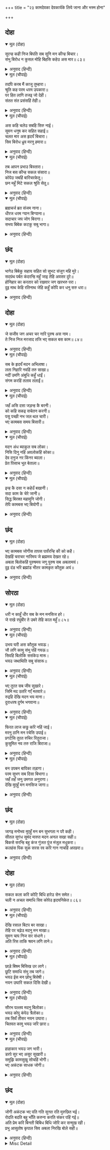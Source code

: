 +++
title = "२३ कामदेवका देवकार्यके लिये जाना और भस्म होना"

+++


## दोहा


<details open><summary>मूल (दोहा)</summary>

सुरन्ह कही निज बिपति सब सुनि मन कीन्ह बिचार।  
संभु बिरोध न कुसल मोहि बिहसि कहेउ अस मार॥ ८३॥
</details>

<details><summary>अनुवाद (हिन्दी)</summary>

देवताओंने कामदेवसे अपनी सारी विपत्ति कही। सुनकर कामदेवने मनमें विचार किया और हँसकर देवताओंसे यों कहा कि शिवजीके साथ विरोध करनेमें मेरी कुशल नहीं है॥ ८३॥
</details>

<details open><summary>मूल (चौपाई)</summary>

तदपि करब मैं काजु तुम्हारा।  
श्रुति कह परम धरम उपकारा॥  
पर हित लागि तजइ जो देही।  
संतत संत प्रसंसहिं तेही॥
</details>

<details><summary>अनुवाद (हिन्दी)</summary>

तथापि मैं तुम्हारा काम तो करूँगा, क्योंकि वेद दूसरेके उपकारको परम धर्म कहते हैं। जो दूसरेके हितके लिये अपना शरीर त्याग देता है, संत सदा उसकी बड़ाई करते हैं॥ १॥
</details>

<details open><summary>मूल (चौपाई)</summary>

अस कहि चलेउ सबहि सिरु नाई।  
सुमन धनुष कर सहित सहाई॥  
चलत मार अस हृदयँ बिचारा।  
सिव बिरोध ध्रुव मरनु हमारा॥
</details>

<details><summary>अनुवाद (हिन्दी)</summary>

यों कह और सबको सिर नवाकर कामदेव अपने पुष्पके धनुषको हाथमें लेकर (वसन्तादि) सहायकोंके साथ चला। चलते समय कामदेवने हृदयमें ऐसा विचार किया कि शिवजीके साथ विरोध करनेसे मेरा मरण निश्चित है॥ २॥
</details>

<details open><summary>मूल (चौपाई)</summary>

तब आपन प्रभाउ बिस्तारा।  
निज बस कीन्ह सकल संसारा॥  
कोपेउ जबहिं बारिचरकेतू।  
छन महुँ मिटे सकल श्रुति सेतू॥
</details>

<details><summary>अनुवाद (हिन्दी)</summary>

तब उसने अपना प्रभाव फैलाया और समस्त संसारको अपने वशमें कर लिया। जिस समय उस मछलीके चिह्नकी ध्वजावाले कामदेवने कोप किया, उस समय क्षणभरमें ही वेदोंकी सारी मर्यादा मिट गयी॥ ३॥
</details>

<details open><summary>मूल (चौपाई)</summary>

ब्रह्मचर्ज ब्रत संजम नाना।  
धीरज धरम ग्यान बिग्याना॥  
सदाचार जप जोग बिरागा।  
सभय बिबेक कटकु सबु भागा॥
</details>

<details><summary>अनुवाद (हिन्दी)</summary>

ब्रह्मचर्य, नियम, नाना प्रकारके संयम, धीरज, धर्म, ज्ञान, विज्ञान, सदाचार, जप, योग, वैराग्य आदि विवेककी सारी सेना डरकर भाग गयी॥ ४॥
</details>

## छंद


<details open><summary>मूल (दोहा)</summary>

भागेउ बिबेकु सहाय सहित सो सुभट संजुग महि मुरे।  
सदग्रंथ पर्बत कंदरन्हि महुँ जाइ तेहि अवसर दुरे॥  
होनिहार का करतार को रखवार जग खरभरु परा।  
दुइ माथ केहि रतिनाथ जेहि कहुँ कोपि कर धनु सरु धरा॥
</details>

<details><summary>अनुवाद (हिन्दी)</summary>

विवेक अपने सहायकोंसहित भाग गया, उसके योद्धा रणभूमिसे पीठ दिखा गये। उस समय वे सब सद्‍ग्रन्थरूपी पर्वतकी कन्दराओंमें जा छिपे (अर्थात् ज्ञान, वैराग्य, संयम, नियम, सदाचारादि ग्रन्थोंमें ही लिखे रह गये; उनका आचरण छूट गया)। सारे जगत् में खलबली मच गयी (और सब कहने लगे—) हे विधाता! अब क्या होनेवाला है, हमारी रक्षा कौन करेगा? ऐसा दो सिरवाला कौन है, जिसके लिये रतिके पति कामदेवने कोप करके हाथमें धनुष-बाण उठाया है?
</details>

## दोहा


<details open><summary>मूल (दोहा)</summary>

जे सजीव जग अचर चर नारि पुरुष अस नाम।  
ते निज निज मरजाद तजि भए सकल बस काम॥ ८४॥
</details>

<details><summary>अनुवाद (हिन्दी)</summary>

जगत् में स्त्री-पुरुष संज्ञावाले जितने चर-अचर प्राणी थे, वे सब अपनी-अपनी मर्यादा छोड़कर कामके वश हो गये॥ ८४॥
</details>

<details open><summary>मूल (चौपाई)</summary>

सब के हृदयँ मदन अभिलाषा।  
लता निहारि नवहिं तरु साखा॥  
नदीं उमगि अंबुधि कहुँ धाईं।  
संगम करहिं तलाव तलाईं॥
</details>

<details><summary>अनुवाद (हिन्दी)</summary>

सबके हृदयमें कामकी इच्छा हो गयी। लताओं (बेलों) को देखकर वृक्षोंकी डालियाँ झुकने लगीं। नदियाँ उमड़-उमड़कर समुद्रकी ओर दौड़ीं और ताल-तलैयाँ भी आपसमें संगम करने (मिलने-जुलने) लगीं॥ १॥
</details>

<details open><summary>मूल (चौपाई)</summary>

जहँ असि दसा जड़न्ह कै बरनी।  
को कहि सकइ सचेतन करनी॥  
पसु पच्छी नभ जल थल चारी।  
भए कामबस समय बिसारी॥
</details>

<details><summary>अनुवाद (हिन्दी)</summary>

जब जड (वृक्ष, नदी आदि) की यह दशा कही गयी, तब चेतन जीवोंकी करनी कौन कह सकता है? आकाश, जल और पृथ्वीपर विचरनेवाले सारे पशु-पक्षी (अपने संयोगका) समय भुलाकर कामके वश हो गये॥ २॥
</details>

<details open><summary>मूल (चौपाई)</summary>

मदन अंध ब्याकुल सब लोका।  
निसि दिनु नहिं अवलोकहिं कोका॥  
देव दनुज नर किंनर ब्याला।  
प्रेत पिसाच भूत बेताला॥
</details>

<details><summary>अनुवाद (हिन्दी)</summary>

सब लोग कामान्ध होकर व्याकुल हो गये। चकवा-चकवी रात-दिन नहीं देखते। देव, दैत्य, मनुष्य, किन्नर, सर्प, प्रेत, पिशाच, भूत, बेताल—॥ ३॥
</details>

<details open><summary>मूल (चौपाई)</summary>

इन्ह कै दसा न कहेउँ बखानी।  
सदा काम के चेरे जानी॥  
सिद्ध बिरक्त महामुनि जोगी।  
तेपि कामबस भए बियोगी॥
</details>

<details><summary>अनुवाद (हिन्दी)</summary>

ये तो सदा ही कामके गुलाम हैं, यह समझकर मैंने इनकी दशाका वर्णन नहीं किया।  सिद्ध, विरक्त, महामुनि और महान् योगी भी कामके वश होकर योगरहित या स्त्रीके विरही हो गये॥ ४॥
</details>

## छंद


<details open><summary>मूल (दोहा)</summary>

भए कामबस जोगीस तापस पावँरन्हि की को कहै।  
देखहिं चराचर नारिमय जे ब्रह्ममय देखत रहे॥  
अबला बिलोकहिं पुरुषमय जगु पुरुष सब अबलामयं।  
दुइ दंड भरि ब्रह्मांड भीतर कामकृत कौतुक अयं॥
</details>

<details><summary>अनुवाद (हिन्दी)</summary>

जब योगीश्वर और तपस्वी भी कामके वश हो गये, तब पामर मनुष्योंकी कौन कहे? जो समस्त चराचर जगत् को ब्रह्ममय देखते थे, वे अब उसे स्त्रीमय देखने लगे। स्त्रियाँ सारे संसारको पुरुषमय देखने लगीं और पुरुष उसे स्त्रीमय देखने लगे। दो घड़ीतक सारे ब्रह्माण्डके अंदर कामदेवका रचा हुआ यह कौतुक (तमाशा) रहा।
</details>

## सोरठा


<details open><summary>मूल (दोहा)</summary>

धरी न काहूँ धीर सब के मन मनसिज हरे।  
जे राखे रघुबीर ते उबरे तेहि काल महुँ॥ ८५॥
</details>

<details><summary>अनुवाद (हिन्दी)</summary>

किसीने भी हृदयमें धैर्य नहीं धारण किया, कामदेवने सबके मन हर लिये। श्रीरघुनाथजीने जिनकी रक्षा की, केवल वे ही उस समय बचे रहे॥ ८५॥
</details>

<details open><summary>मूल (चौपाई)</summary>

उभय घरी अस कौतुक भयऊ।  
जौ लगि कामु संभु पहिं गयऊ॥  
सिवहि बिलोकि ससंकेउ मारू।  
भयउ जथाथिति सबु संसारू॥
</details>

<details><summary>अनुवाद (हिन्दी)</summary>

दो घड़ीतक ऐसा तमाशा हुआ, जबतक कामदेव शिवजीके पास पहुँच गया। शिवजीको देखकर कामदेव डर गया, तब सारा संसार फिर जैसा-का-तैसा स्थिर हो गया॥ १॥
</details>

<details open><summary>मूल (चौपाई)</summary>

भए तुरत सब जीव सुखारे।  
जिमि मद उतरि गएँ मतवारे॥  
रुद्रहि देखि मदन भय माना।  
दुराधरष दुर्गम भगवाना॥
</details>

<details><summary>अनुवाद (हिन्दी)</summary>

तुरंत ही सब जीव वैसे ही सुखी हो गये जैसे मतवाले (नशा पिये हुए ) लोग मद (नशा) उतर जानेपर सुखी होते हैं। दुराधर्ष (जिनको पराजित करना अत्यन्त ही कठिन है) और दुर्गम (जिनका पार पाना कठिन है) भगवान् (सम्पूर्ण ऐश्वर्य, धर्म, यश, श्री, ज्ञान और वैराग्यरूप छः ईश्वरीय गुणोंसे युक्त) रुद्र (महाभयङ्कर) शिवजीको देखकर कामदेव भयभीत हो गया॥ २॥
</details>

<details open><summary>मूल (चौपाई)</summary>

फिरत लाज कछु करि नहिं जाई।  
मरनु ठानि मन रचेसि उपाई॥  
प्रगटेसि तुरत रुचिर रितुराजा।  
कुसुमित नव तरु राजि बिराजा॥
</details>

<details><summary>अनुवाद (हिन्दी)</summary>

लौट जानेमें लज्जा मालूम होती है और करते कुछ बनता नहीं। आखिर मनमें मरनेका निश्चय करके उसने उपाय रचा। तुरंत ही सुन्दर ऋतुराज वसन्तको प्रकट किया। फूले हुए नये-नये वृक्षोंकी कतारें सुशोभित हो गयीं॥ ३॥
</details>

<details open><summary>मूल (चौपाई)</summary>

बन उपबन बापिका तड़ागा।  
परम सुभग सब दिसा बिभागा॥  
जहँ तहँ जनु उमगत अनुरागा।  
देखि मुएहुँ मन मनसिज जागा॥
</details>

<details><summary>अनुवाद (हिन्दी)</summary>

वन-उपवन, बावली-तालाब और सब दिशाओंके विभाग परम सुन्दर हो गये। जहाँ-तहाँ मानो प्रेम उमड़ रहा है, जिसे देखकर मरे मनोंमें भी कामदेव जाग उठा॥ ४॥
</details>

## छंद


<details open><summary>मूल (दोहा)</summary>

जागइ मनोभव मुएहुँ मन बन सुभगता न परै कही।  
सीतल सुगंध सुमंद मारुत मदन अनल सखा सही॥  
बिकसे सरन्हि बहु कंज गुंजत पुंज मंजुल मधुकरा।  
कलहंस पिक सुक सरस रव करि गान नाचहिं अपछरा॥
</details>

<details><summary>अनुवाद (हिन्दी)</summary>

मरे हुए मनमें भी कामदेव जागने लगा, वनकी सुन्दरता कही नहीं जा सकती। कामरूपी अग्निका सच्चा मित्र शीतल-मन्द-सुगन्धित पवन चलने लगा। सरोवरोंमें अनेकों कमल खिल गये, जिनपर सुन्दर भौंरोंके समूह गुंजार करने लगे। राजहंस, कोयल और तोते रसीली बोली बोलने लगे और अप्सराएँ गा-गाकर नाचने लगीं।
</details>

## दोहा


<details open><summary>मूल (दोहा)</summary>

सकल कला करि कोटि बिधि हारेउ सेन समेत।  
चली न अचल समाधि सिव कोपेउ हृदयनिकेत॥ ८६॥
</details>

<details><summary>अनुवाद (हिन्दी)</summary>

कामदेव अपनी सेनासमेत करोड़ों प्रकारकी सब कलाएँ (उपाय) करके हार गया, पर शिवजीकी अचल समाधि न डिगी। तब कामदेव क्रोधित हो उठा॥ ८६॥
</details>

<details open><summary>मूल (चौपाई)</summary>

देखि रसाल बिटप बर साखा।  
तेहि पर चढे़उ मदनु मन माखा॥  
सुमन चाप निज सर संधाने।  
अति रिस ताकि श्रवन लगि ताने॥
</details>

<details><summary>अनुवाद (हिन्दी)</summary>

आमके वृक्षकी एक सुन्दर डाली देखकर मनमें क्रोधसे भरा हुआ कामदेव उसपर चढ़ गया। उसने पुष्प-धनुषपर अपने (पाँचों) बाण चढ़ाये और अत्यन्त क्रोधसे (लक्ष्यकी ओर) ताककर उन्हें कानतक तान लिया॥ १॥
</details>

<details open><summary>मूल (चौपाई)</summary>

छाड़े बिषम बिसिख उर लागे।  
छूटि समाधि संभु तब जागे॥  
भयउ ईस मन छोभु बिसेषी।  
नयन उघारि सकल दिसि देखी॥
</details>

<details><summary>अनुवाद (हिन्दी)</summary>

कामदेवने तीक्ष्ण पाँच बाण छोड़े, जो शिवजीके हृदयमें लगे। तब उनकी समाधि टूट गयी और वे जाग गये। ईश्वर (शिवजी) के मनमें बहुत क्षोभ हुआ। उन्होंने आँखें खोलकर सब ओर देखा॥ २॥
</details>

<details open><summary>मूल (चौपाई)</summary>

सौरभ पल्लव मदनु बिलोका।  
भयउ कोपु कंपेउ त्रैलोका॥  
तब सिवँ तीसर नयन उघारा।  
चितवत कामु भयउ जरि छारा॥
</details>

<details><summary>अनुवाद (हिन्दी)</summary>

जब आमके पत्तोंमें (छिपे हुए) कामदेवको देखा तो उन्हें बड़ा क्रोध हुआ, जिससे तीनों लोक काँप उठे। तब शिवजीने तीसरा नेत्र खोला, उनके देखते ही कामदेव जलकर भस्म हो गया॥ ३॥
</details>

<details open><summary>मूल (चौपाई)</summary>

हाहाकार भयउ जग भारी।  
डरपे सुर भए असुर सुखारी॥  
समुझि कामसुखु सोचहिं भोगी।  
भए अकंटक साधक जोगी॥
</details>

<details><summary>अनुवाद (हिन्दी)</summary>

जगत् में बड़ा हाहाकार मच गया। देवता डर गये, दैत्य सुखी हुए। भोगी लोग कामसुखको याद करके चिन्ता करने लगे और साधक योगी निष्कंटक हो गये॥ ४॥
</details>

## छंद


<details open><summary>मूल (दोहा)</summary>

जोगी अकंटक भए पति गति सुनत रति मुरुछित भई।  
रोदति बदति बहु भाँति करुना करति संकर पहिं गई॥  
अति प्रेम करि बिनती बिबिध बिधि जोरि कर सन्मुख रही।  
प्रभु आसुतोष कृपाल सिव अबला निरखि बोले सही॥
</details>

<details><summary>अनुवाद (हिन्दी)</summary>

योगी निष्कंटक हो गये, कामदेवकी स्त्री रति अपने पतिकी यह दशा सुनते ही मूर्च्छित हो गयी। रोती-चिल्लाती और भाँति-भाँतिसे करुणा करती हुई वह शिवजीके पास गयी। अत्यन्त प्रेमके साथ अनेकों प्रकारसे विनती करके हाथ जोड़कर सामने खड़ी हो गयी। शीघ्र प्रसन्न होनेवाले कृपालु शिवजी अबला (असहाया स्त्री) को देखकर सुन्दर (उसको सान्त्वना देनेवाले) वचन बोले—
</details>

<details><summary>Misc Detail</summary>


</details>
